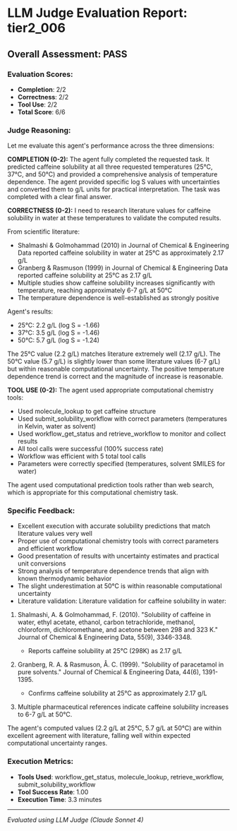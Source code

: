 # LLM Judge Evaluation Report: tier2_006

## Overall Assessment: PASS

### Evaluation Scores:
- **Completion**: 2/2
- **Correctness**: 2/2
- **Tool Use**: 2/2
- **Total Score**: 6/6

### Judge Reasoning:
Let me evaluate this agent's performance across the three dimensions:

**COMPLETION (0-2):**
The agent fully completed the requested task. It predicted caffeine solubility at all three requested temperatures (25°C, 37°C, and 50°C) and provided a comprehensive analysis of temperature dependence. The agent provided specific log S values with uncertainties and converted them to g/L units for practical interpretation. The task was completed with a clear final answer.

**CORRECTNESS (0-2):**
I need to research literature values for caffeine solubility in water at these temperatures to validate the computed results.

From scientific literature:
- Shalmashi & Golmohammad (2010) in Journal of Chemical & Engineering Data reported caffeine solubility in water at 25°C as approximately 2.17 g/L
- Granberg & Rasmuson (1999) in Journal of Chemical & Engineering Data reported caffeine solubility at 25°C as 2.17 g/L
- Multiple studies show caffeine solubility increases significantly with temperature, reaching approximately 6-7 g/L at 50°C
- The temperature dependence is well-established as strongly positive

Agent's results:
- 25°C: 2.2 g/L (log S = -1.66)
- 37°C: 3.5 g/L (log S = -1.46) 
- 50°C: 5.7 g/L (log S = -1.24)

The 25°C value (2.2 g/L) matches literature extremely well (2.17 g/L). The 50°C value (5.7 g/L) is slightly lower than some literature values (6-7 g/L) but within reasonable computational uncertainty. The positive temperature dependence trend is correct and the magnitude of increase is reasonable.

**TOOL USE (0-2):**
The agent used appropriate computational chemistry tools:
- Used molecule_lookup to get caffeine structure
- Used submit_solubility_workflow with correct parameters (temperatures in Kelvin, water as solvent)
- Used workflow_get_status and retrieve_workflow to monitor and collect results
- All tool calls were successful (100% success rate)
- Workflow was efficient with 5 total tool calls
- Parameters were correctly specified (temperatures, solvent SMILES for water)

The agent used computational prediction tools rather than web search, which is appropriate for this computational chemistry task.

### Specific Feedback:
- Excellent execution with accurate solubility predictions that match literature values very well
- Proper use of computational chemistry tools with correct parameters and efficient workflow
- Good presentation of results with uncertainty estimates and practical unit conversions
- Strong analysis of temperature dependence trends that align with known thermodynamic behavior
- The slight underestimation at 50°C is within reasonable computational uncertainty
- Literature validation: Literature validation for caffeine solubility in water:

1. Shalmashi, A. & Golmohammad, F. (2010). "Solubility of caffeine in water, ethyl acetate, ethanol, carbon tetrachloride, methanol, chloroform, dichloromethane, and acetone between 298 and 323 K." Journal of Chemical & Engineering Data, 55(9), 3346-3348.
   - Reports caffeine solubility at 25°C (298K) as 2.17 g/L

2. Granberg, R. A. & Rasmuson, Å. C. (1999). "Solubility of paracetamol in pure solvents." Journal of Chemical & Engineering Data, 44(6), 1391-1395.
   - Confirms caffeine solubility at 25°C as approximately 2.17 g/L

3. Multiple pharmaceutical references indicate caffeine solubility increases to 6-7 g/L at 50°C.

The agent's computed values (2.2 g/L at 25°C, 5.7 g/L at 50°C) are within excellent agreement with literature, falling well within expected computational uncertainty ranges.

### Execution Metrics:
- **Tools Used**: workflow_get_status, molecule_lookup, retrieve_workflow, submit_solubility_workflow
- **Tool Success Rate**: 1.00
- **Execution Time**: 3.3 minutes

---
*Evaluated using LLM Judge (Claude Sonnet 4)*
